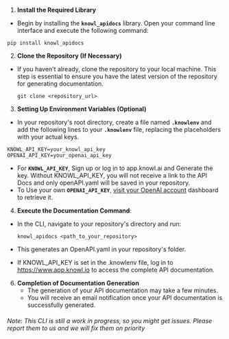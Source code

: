 1. **Install the Required Library**
- Begin by installing the **`knowl_apidocs`** library. Open your command line interface and execute the following command:

```
pip install knowl_apidocs
```

2. **Clone the Repository (If Necessary)**
- If you haven't already, clone the repository to your local machine. This step is essential to ensure you have the latest version of the repository for generating documentation.
    
    ```
    git clone <repository_url>
    ```
    
3. **Setting Up Environment Variables (Optional)**
- In your repository's root directory, create a file named **`.knowlenv`** and add the following lines to your **`.knowlenv`** file, replacing the placeholders with your actual keys.

```
KNOWL_API_KEY=your_knowl_api_key
OPENAI_API_KEY=your_openai_api_key
```
- For **`KNOWL_API_KEY`**, Sign up or log in to app.knowl.ai and Generate the key. Without KNOWL_API_KEY, you will not receive a link to the API Docs and only openAPI.yaml will be saved in your repository.
- To Use your own **`OPENAI_API_KEY`**, [visit your OpenAI account](https://platform.openai.com/api-keys) dashboard to retrieve it.
  
4. **Execute the Documentation Command**:
- In the CLI, navigate to your repository's directory and run:
    
    ```
    knowl_apidocs <path_to_your_repository>
    ```
- This generates an OpenAPI.yaml in your repository's folder.
- If KNOWL_API_KEY is set in the .knowlenv file, log in to https://www.app.knowl.io to access the complete API documentation.

6. **Completion of Documentation Generation**
    - The generation of your API documentation may take a few minutes.
    - You will receive an email notification once your API documentation is successfully generated.


###### Note: This CLI is still a work in progress, so you might get issues. Please report them to us and we will fix them on priority

